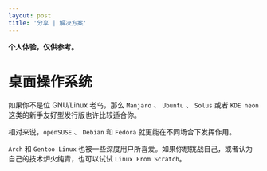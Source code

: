 ```yaml
---
layout: post
title: '分享 | 解决方案'
---
```

**个人体验，仅供参考。**

# 桌面操作系统

如果你不是位 GNU/Linux 老鸟，那么 `Manjaro` 、 `Ubuntu` 、 `Solus` 或者 `KDE neon` 这类的新手友好型发行版也许比较适合你。

相对来说，`openSUSE` 、 `Debian` 和 `Fedora` 就更能在不同场合下发挥作用。

`Arch` 和 `Gentoo Linux` 也被一些深度用户所喜爱。如果你想挑战自己，或者认为自己的技术炉火纯青，也可以试试 `Linux From Scratch`。

